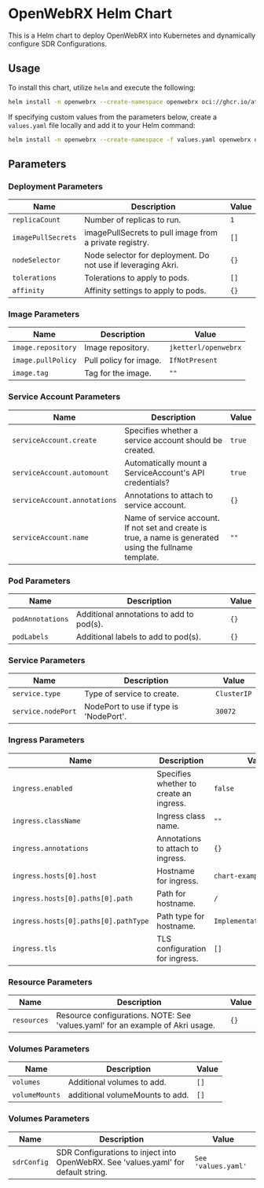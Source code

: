 # OpenWebRX Helm Chart

This is a Helm chart to deploy OpenWebRX into Kubernetes and dynamically configure SDR Configurations.

## Usage

To install this chart, utilize `helm` and execute the following:

```bash
helm install -n openwebrx --create-namespace openwebrx oci://ghcr.io/atoy3731/openwebrx:0.1.0
```

If specifying custom values from the parameters below, create a `values.yaml` file locally and add it to your Helm command:
```bash
helm install -n openwebrx --create-namespace -f values.yaml openwebrx oci://ghcr.io/atoy3731/openwebrx:0.1.0
```

## Parameters

### Deployment Parameters

| Name               | Description                                                  | Value |
| ------------------ | ------------------------------------------------------------ | ----- |
| `replicaCount`     | Number of replicas to run.                                   | `1`   |
| `imagePullSecrets` | imagePullSecrets to pull image from a private registry.      | `[]`  |
| `nodeSelector`     | Node selector for deployment. Do not use if leveraging Akri. | `{}`  |
| `tolerations`      | Tolerations to apply to pods.                                | `[]`  |
| `affinity`         | Affinity settings to apply to pods.                          | `{}`  |

### Image Parameters

| Name               | Description            | Value                |
| ------------------ | ---------------------- | -------------------- |
| `image.repository` | Image repository.      | `jketterl/openwebrx` |
| `image.pullPolicy` | Pull policy for image. | `IfNotPresent`       |
| `image.tag`        | Tag for the image.     | `""`                 |

### Service Account Parameters

| Name                         | Description                                                                                              | Value  |
| ---------------------------- | -------------------------------------------------------------------------------------------------------- | ------ |
| `serviceAccount.create`      | Specifies whether a service account should be created.                                                   | `true` |
| `serviceAccount.automount`   | Automatically mount a ServiceAccount's API credentials?                                                  | `true` |
| `serviceAccount.annotations` | Annotations to attach to service account.                                                                | `{}`   |
| `serviceAccount.name`        | Name of service account. If not set and create is true, a name is generated using the fullname template. | `""`   |

### Pod Parameters

| Name             | Description                              | Value |
| ---------------- | ---------------------------------------- | ----- |
| `podAnnotations` | Additional annotations to add to pod(s). | `{}`  |
| `podLabels`      | Additional labels to add to pod(s).      | `{}`  |

### Service Parameters

| Name               | Description                            | Value       |
| ------------------ | -------------------------------------- | ----------- |
| `service.type`     | Type of service to create.             | `ClusterIP` |
| `service.nodePort` | NodePort to use if type is 'NodePort'. | `30072`     |

### Ingress Parameters

| Name                                 | Description                             | Value                    |
| ------------------------------------ | --------------------------------------- | ------------------------ |
| `ingress.enabled`                    | Specifies whether to create an ingress. | `false`                  |
| `ingress.className`                  | Ingress class name.                     | `""`                     |
| `ingress.annotations`                | Annotations to attach to ingress.       | `{}`                     |
| `ingress.hosts[0].host`              | Hostname for ingress.                   | `chart-example.local`    |
| `ingress.hosts[0].paths[0].path`     | Path for hostname.                      | `/`                      |
| `ingress.hosts[0].paths[0].pathType` | Path type for hostname.                 | `ImplementationSpecific` |
| `ingress.tls`                        | TLS configuration for ingress.          | `[]`                     |

### Resource Parameters

| Name        | Description                                                                    | Value |
| ----------- | ------------------------------------------------------------------------------ | ----- |
| `resources` | Resource configurations. NOTE: See 'values.yaml' for an example of Akri usage. | `{}`  |

### Volumes Parameters

| Name           | Description                     | Value |
| -------------- | ------------------------------- | ----- |
| `volumes`      | Additional volumes to add.      | `[]`  |
| `volumeMounts` | additional volumeMounts to add. | `[]`  |

### Volumes Parameters

| Name        | Description                                                                        | Value               |
| ----------- | ---------------------------------------------------------------------------------- | ------------------- |
| `sdrConfig` | SDR Configurations to inject into OpenWebRX. See 'values.yaml' for default string. | `See 'values.yaml'` |
